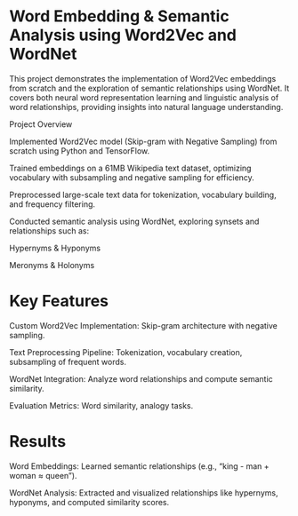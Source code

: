 # Word Embedding & Semantic Analysis using Word2Vec and WordNet

This project demonstrates the implementation of Word2Vec embeddings from scratch and the exploration of semantic relationships using WordNet. It covers both neural word representation learning and linguistic analysis of word relationships, providing insights into natural language understanding.

Project Overview

Implemented Word2Vec model (Skip-gram with Negative Sampling) from scratch using Python and TensorFlow.

Trained embeddings on a 61MB Wikipedia text dataset, optimizing vocabulary with subsampling and negative sampling for efficiency.

Preprocessed large-scale text data for tokenization, vocabulary building, and frequency filtering.

Conducted semantic analysis using WordNet, exploring synsets and relationships such as:

Hypernyms & Hyponyms

Meronyms & Holonyms

# Key Features

Custom Word2Vec Implementation: Skip-gram architecture with negative sampling.

Text Preprocessing Pipeline: Tokenization, vocabulary creation, subsampling of frequent words.

WordNet Integration: Analyze word relationships and compute semantic similarity.

Evaluation Metrics: Word similarity, analogy tasks.

# Results

Word Embeddings: Learned semantic relationships (e.g., “king - man + woman ≈ queen”).

WordNet Analysis: Extracted and visualized relationships like hypernyms, hyponyms, and computed similarity scores.
